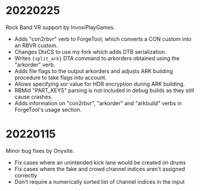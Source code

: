 # 20220225

Rock Band VR support by InvoxiPlayGames.

* Adds "con2rbvr" verb to ForgeTool, which converts a CON custom into an RBVR custom.
* Changes DtxCS to use my fork which adds DTB serialization.
* Writes `{split_ark}` DTA command to arkorders obtained using the "arkorder" verb.
* Adds file flags to the output arkorders and adjusts ARK building procedure to take flags into account.
* Allows specifying xor value for HDR encryption during ARK building.
* RBMid "PART_KEYS" parsing is not included in debug builds as they still cause crashes.
* Adds information on "con2rbvr", "arkorder" and "arkbuild" verbs in ForgeTool's usage section.

# 20220115

Minor bug fixes by Onyxite.

* Fix cases where an unintended kick lane would be created on drums
* Fix cases where the fake and crowd channel indices aren't assigned correctly
* Don't require a numerically sorted list of channel indices in the input
